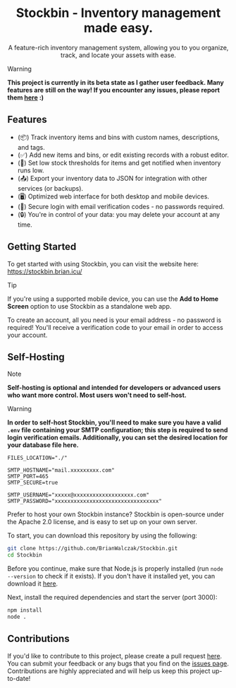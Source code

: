 <h1 align="center">Stockbin - Inventory management made easy.</h1>
<p align="center">A feature-rich inventory management system, allowing you to you organize, track, and locate your assets with ease.</p>

> [!WARNING]
> **This project is currently in its beta state as I gather user feedback. Many features are still on the way! If you encounter any issues, please report them <a href='https://github.com/BrianWalczak/Stockbin/issues'>here</a> :)**

## Features
- (📦) Track inventory items and bins with custom names, descriptions, and tags.
- (✅) Add new items and bins, or edit existing records with a robust editor.
- (🔔) Set low stock thresholds for items and get notified when inventory runs low.
- (📤) Export your inventory data to JSON for integration with other services (or backups).
- (🖥️) Optimized web interface for both desktop and mobile devices.
- (👤) Secure login with email verification codes - no passwords required.
- (🔒) You're in control of your data: you may delete your account at any time.

## Getting Started
To get started with using Stockbin, you can visit the website here: https://stockbin.brian.icu/

> [!TIP]
> If you're using a supported mobile device, you can use the **Add to Home Screen** option to use Stockbin as a standalone web app.

To create an account, all you need is your email address - no password is required! You'll receive a verification code to your email in order to access your account.

## Self-Hosting
> [!NOTE]
> **Self-hosting is optional and intended for developers or advanced users who want more control. Most users won't need to self-host.**

> [!WARNING]
> **In order to self-host Stockbin, you'll need to make sure you have a valid `.env` file containing your SMTP configuration; this step is required to send login verification emails. Additionally, you can set the desired location for your database file here.**
> ```env
> FILES_LOCATION="./"
> 
> SMTP_HOSTNAME="mail.xxxxxxxxx.com"
> SMTP_PORT=465
> SMTP_SECURE=true
> 
> SMTP_USERNAME="xxxxx@xxxxxxxxxxxxxxxxxxx.com"
> SMTP_PASSWORD="xxxxxxxxxxxxxxxxxxxxxxxxxxxxxxxxx"
> ```

Prefer to host your own Stockbin instance? Stockbin is open-source under the Apache 2.0 license, and is easy to set up on your own server.

To start, you can download this repository by using the following:
```bash
git clone https://github.com/BrianWalczak/Stockbin.git
cd Stockbin
```

Before you continue, make sure that Node.js is properly installed (run `node --version` to check if it exists). If you don't have it installed yet, you can download it [here](https://nodejs.org/en/download).

Next, install the required dependencies and start the server (port 3000):
```bash
npm install
node .
```

## Contributions

If you'd like to contribute to this project, please create a pull request [here](https://github.com/BrianWalczak/Stockbin/pulls). You can submit your feedback or any bugs that you find on the <a href='https://github.com/BrianWalczak/Stockbin/issues'>issues page</a>. Contributions are highly appreciated and will help us keep this project up-to-date!